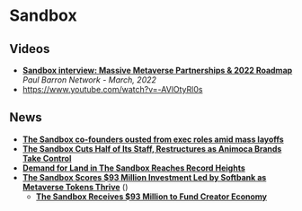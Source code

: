 # Sandbox

## Videos

- [**Sandbox interview: Massive Metaverse Partnerships & 2022 Roadmap**](https://www.youtube.com/watch?v=-39hnZqZzDk)
  <br/>_Paul Barron Network - March, 2022_
- https://www.youtube.com/watch?v=-AVlOtyRl0s

## News

- [**The Sandbox co-founders ousted from exec roles amid mass layoffs**](https://blockworks.co/news/sandbox-co-founders-ousted-layoffs)
- [**The Sandbox Cuts Half of Its Staff, Restructures as Animoca Brands Take Control**](https://www.coindesk.com/business/2025/08/28/the-sandbox-cuts-50-staff-restructures-as-animoca-brands-take-control)
- [**Demand for Land in The Sandbox Reaches Record Heights**](https://dappradar.com/blog/demand-virtual-land-in-the-sandbox-metaverse-reaches-record-heights)
- [**The Sandbox Scores $93 Million Investment Led by Softbank as Metaverse Tokens Thrive**](https://news.bitcoin.com/the-sandbox-scores-93-million-investment-led-by-softbank-as-metaverse-tokens-thrive/) ()
  - [**The Sandbox Receives $93 Million to Fund Creator Economy**](https://dappradar.com/blog/the-sandbox-receives-93-million-to-fund-creator-economy)
